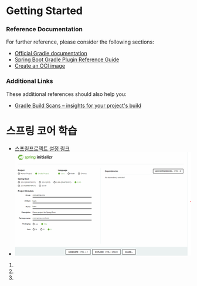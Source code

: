 # Getting Started

### Reference Documentation
For further reference, please consider the following sections:

* [Official Gradle documentation](https://docs.gradle.org)
* [Spring Boot Gradle Plugin Reference Guide](https://docs.spring.io/spring-boot/docs/2.4.5/gradle-plugin/reference/html/)
* [Create an OCI image](https://docs.spring.io/spring-boot/docs/2.4.5/gradle-plugin/reference/html/#build-image)

### Additional Links
These additional references should also help you:

* [Gradle Build Scans – insights for your project's build](https://scans.gradle.com#gradle)

# 스프링 코어 학습
- [스프링프로젝트 설정 링크](https://start.spring.io)
- ![초기설정사진](./src/main/resources/static/md_image/start.png)
1.
1.
1.